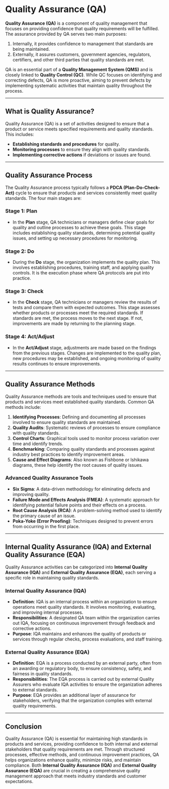 # Quality Assurance (QA)

**Quality Assurance (QA)** is a component of quality management that focuses on providing confidence that quality requirements will be fulfilled. The assurance provided by QA serves two main purposes:
1. Internally, it provides confidence to management that standards are being maintained.
2. Externally, it assures customers, government agencies, regulators, certifiers, and other third parties that quality standards are met.

QA is an essential part of a **Quality Management System (QMS)** and is closely linked to **Quality Control (QC)**. While QC focuses on identifying and correcting defects, QA is more proactive, aiming to prevent defects by implementing systematic activities that maintain quality throughout the process.

---

## What is Quality Assurance?

Quality Assurance (QA) is a set of activities designed to ensure that a product or service meets specified requirements and quality standards. This includes:
- **Establishing standards and procedures** for quality.
- **Monitoring processes** to ensure they align with quality standards.
- **Implementing corrective actions** if deviations or issues are found.

---

## Quality Assurance Process

The Quality Assurance process typically follows a **PDCA (Plan-Do-Check-Act)** cycle to ensure that products and services consistently meet quality standards. The four main stages are:

### Stage 1: Plan
- In the **Plan** stage, QA technicians or managers define clear goals for quality and outline processes to achieve these goals. This stage includes establishing quality standards, determining potential quality issues, and setting up necessary procedures for monitoring.

### Stage 2: Do
- During the **Do** stage, the organization implements the quality plan. This involves establishing procedures, training staff, and applying quality controls. It is the execution phase where QA protocols are put into practice.

### Stage 3: Check
- In the **Check** stage, QA technicians or managers review the results of tests and compare them with expected outcomes. This stage assesses whether products or processes meet the required standards. If standards are met, the process moves to the next stage. If not, improvements are made by returning to the planning stage.

### Stage 4: Act/Adjust
- In the **Act/Adjust** stage, adjustments are made based on the findings from the previous stages. Changes are implemented to the quality plan, new procedures may be established, and ongoing monitoring of quality results continues to ensure improvements.

---

## Quality Assurance Methods

Quality Assurance methods are tools and techniques used to ensure that products and services meet established quality standards. Common QA methods include:

1. **Identifying Processes**: Defining and documenting all processes involved to ensure quality standards are maintained.
2. **Quality Audits**: Systematic reviews of processes to ensure compliance with quality standards.
3. **Control Charts**: Graphical tools used to monitor process variation over time and identify trends.
4. **Benchmarking**: Comparing quality standards and processes against industry best practices to identify improvement areas.
5. **Cause and Effect Diagrams**: Also known as Fishbone or Ishikawa diagrams, these help identify the root causes of quality issues.

### Advanced Quality Assurance Tools
- **Six Sigma**: A data-driven methodology for eliminating defects and improving quality.
- **Failure Mode and Effects Analysis (FMEA)**: A systematic approach for identifying potential failure points and their effects on a process.
- **Root Cause Analysis (RCA)**: A problem-solving method used to identify the primary cause of an issue.
- **Poka-Yoke (Error Proofing)**: Techniques designed to prevent errors from occurring in the first place.

---

## Internal Quality Assurance (IQA) and External Quality Assurance (EQA)

Quality Assurance activities can be categorized into **Internal Quality Assurance (IQA)** and **External Quality Assurance (EQA)**, each serving a specific role in maintaining quality standards.

### Internal Quality Assurance (IQA)
- **Definition**: IQA is an internal process within an organization to ensure operations meet quality standards. It involves monitoring, evaluating, and improving internal processes.
- **Responsibilities**: A designated QA team within the organization carries out IQA, focusing on continuous improvement through feedback and corrective actions.
- **Purpose**: IQA maintains and enhances the quality of products or services through regular checks, process evaluations, and staff training.

### External Quality Assurance (EQA)
- **Definition**: EQA is a process conducted by an external party, often from an awarding or regulatory body, to ensure consistency, safety, and fairness in quality standards.
- **Responsibilities**: The EQA process is carried out by external Quality Assurers who evaluate IQA activities to ensure the organization adheres to external standards.
- **Purpose**: EQA provides an additional layer of assurance for stakeholders, verifying that the organization complies with external quality requirements.

---

## Conclusion

Quality Assurance (QA) is essential for maintaining high standards in products and services, providing confidence to both internal and external stakeholders that quality requirements are met. Through structured processes, effective methods, and continuous improvement practices, QA helps organizations enhance quality, minimize risks, and maintain compliance. Both **Internal Quality Assurance (IQA)** and **External Quality Assurance (EQA)** are crucial in creating a comprehensive quality management approach that meets industry standards and customer expectations.
